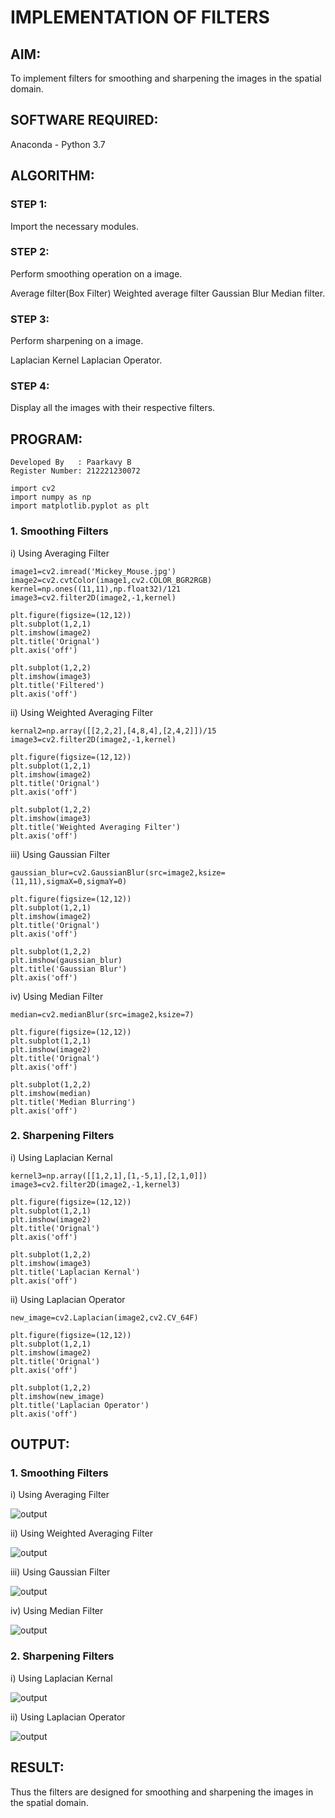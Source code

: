 # IMPLEMENTATION OF FILTERS
## AIM:
To implement filters for smoothing and sharpening the images in the spatial domain.

## SOFTWARE REQUIRED:
Anaconda - Python 3.7

## ALGORITHM:
### STEP 1:
Import the necessary modules.

### STEP 2:
Perform smoothing operation on a image.

Average filter(Box Filter) Weighted average filter Gaussian Blur Median filter.

### STEP 3:
Perform sharpening on a image.

Laplacian Kernel Laplacian Operator.

### STEP 4:
Display all the images with their respective filters.

## PROGRAM:
```
Developed By   : Paarkavy B
Register Number: 212221230072
```

```
import cv2
import numpy as np
import matplotlib.pyplot as plt 
```

### 1. Smoothing Filters

i) Using Averaging Filter
```
image1=cv2.imread('Mickey_Mouse.jpg')
image2=cv2.cvtColor(image1,cv2.COLOR_BGR2RGB)
kernel=np.ones((11,11),np.float32)/121
image3=cv2.filter2D(image2,-1,kernel)

plt.figure(figsize=(12,12))
plt.subplot(1,2,1)
plt.imshow(image2)
plt.title('Orignal')
plt.axis('off')

plt.subplot(1,2,2)
plt.imshow(image3)
plt.title('Filtered')
plt.axis('off')
```

ii) Using Weighted Averaging Filter
```
kernal2=np.array([[2,2,2],[4,8,4],[2,4,2]])/15
image3=cv2.filter2D(image2,-1,kernel)

plt.figure(figsize=(12,12))
plt.subplot(1,2,1)
plt.imshow(image2)
plt.title('Orignal')
plt.axis('off')

plt.subplot(1,2,2)
plt.imshow(image3)
plt.title('Weighted Averaging Filter')
plt.axis('off')
```

iii) Using Gaussian Filter
```
gaussian_blur=cv2.GaussianBlur(src=image2,ksize=(11,11),sigmaX=0,sigmaY=0)

plt.figure(figsize=(12,12))
plt.subplot(1,2,1)
plt.imshow(image2)
plt.title('Orignal')
plt.axis('off')

plt.subplot(1,2,2)
plt.imshow(gaussian_blur)
plt.title('Gaussian Blur')
plt.axis('off')
```

iv) Using Median Filter
```
median=cv2.medianBlur(src=image2,ksize=7)

plt.figure(figsize=(12,12))
plt.subplot(1,2,1)
plt.imshow(image2)
plt.title('Orignal')
plt.axis('off')

plt.subplot(1,2,2)
plt.imshow(median)
plt.title('Median Blurring')
plt.axis('off')
```

### 2. Sharpening Filters
i) Using Laplacian Kernal
```
kernel3=np.array([[1,2,1],[1,-5,1],[2,1,0]])
image3=cv2.filter2D(image2,-1,kernel3)

plt.figure(figsize=(12,12))
plt.subplot(1,2,1)
plt.imshow(image2)
plt.title('Orignal')
plt.axis('off')

plt.subplot(1,2,2)
plt.imshow(image3)
plt.title('Laplacian Kernal')
plt.axis('off')
```

ii) Using Laplacian Operator
```
new_image=cv2.Laplacian(image2,cv2.CV_64F)

plt.figure(figsize=(12,12))
plt.subplot(1,2,1)
plt.imshow(image2)
plt.title('Orignal')
plt.axis('off')

plt.subplot(1,2,2)
plt.imshow(new_image)
plt.title('Laplacian Operator')
plt.axis('off')
```

## OUTPUT:
### 1. Smoothing Filters

i) Using Averaging Filter

![output](op1.png)

ii) Using Weighted Averaging Filter

![output](op2.png)

iii) Using Gaussian Filter

![output](op3.png)

iv) Using Median Filter

![output](op4.png)

### 2. Sharpening Filters
i) Using Laplacian Kernal

![output](op5.png)

ii) Using Laplacian Operator

![output](op6.png)

## RESULT:
Thus the filters are designed for smoothing and sharpening the images in the spatial domain.
